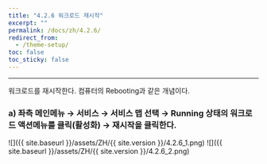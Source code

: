 ```yaml
---
title: "4.2.6 워크로드 재시작"
excerpt: ""
permalink: /docs/zh/4.2.6/
redirect_from:
  - /theme-setup/
toc: false
toc_sticky: false
---
```


---
워크로드를 재시작한다. 컴퓨터의 Rebooting과 같은 개념이다.

### a\) 좌측 메인메뉴 → 서비스 → 서비스 맵 선택 → Running 상태의 워크로드 액션메뉴를 클릭\(활성화\) → 재시작을 클릭한다.
![]({{ site.baseurl }}/assets/ZH/{{ site.version }}/4.2.6_1.png)
![]({{ site.baseurl }}/assets/ZH/{{ site.version }}/4.2.6_2.png)
